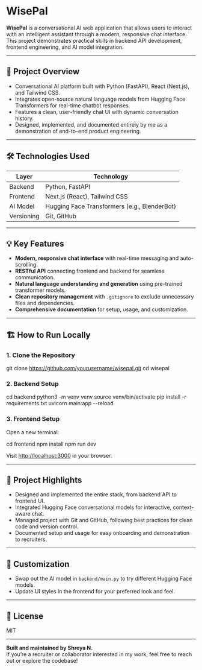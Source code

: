
# WisePal

**WisePal** is a conversational AI web application that allows users to interact with an intelligent assistant through a modern, responsive chat interface. This project demonstrates practical skills in backend API development, frontend engineering, and AI model integration.

---

## 🚀 Project Overview

- Conversational AI platform built with Python (FastAPI), React (Next.js), and Tailwind CSS.
- Integrates open-source natural language models from Hugging Face Transformers for real-time chatbot responses.
- Features a clean, user-friendly chat UI with dynamic conversation history.
- Designed, implemented, and documented entirely by me as a demonstration of end-to-end product engineering.

---

## 🛠️ Technologies Used

| Layer      | Technology                                      |
|------------|-------------------------------------------------|
| Backend    | Python, FastAPI                                 |
| Frontend   | Next.js (React), Tailwind CSS                   |
| AI Model   | Hugging Face Transformers (e.g., BlenderBot)    |
| Versioning | Git, GitHub                                     |

---

## 💡 Key Features

- **Modern, responsive chat interface** with real-time messaging and auto-scrolling.
- **RESTful API** connecting frontend and backend for seamless communication.
- **Natural language understanding and generation** using pre-trained transformer models.
- **Clean repository management** with `.gitignore` to exclude unnecessary files and dependencies.
- **Comprehensive documentation** for setup, usage, and customization.

---

## 🏗️ How to Run Locally

### 1. Clone the Repository

git clone https://github.com/yourusername/wisepal.git
cd wisepal


### 2. Backend Setup

cd backend
python3 -m venv venv
source venv/bin/activate
pip install -r requirements.txt
uvicorn main:app --reload


### 3. Frontend Setup

Open a new terminal:

cd frontend
npm install
npm run dev


Visit [http://localhost:3000](http://localhost:3000) in your browser.

---

## 📝 Project Highlights

- Designed and implemented the entire stack, from backend API to frontend UI.
- Integrated Hugging Face conversational models for interactive, context-aware chat.
- Managed project with Git and GitHub, following best practices for clean code and version control.
- Documented setup and usage for easy onboarding and demonstration to recruiters.

---

## 🧩 Customization

- Swap out the AI model in `backend/main.py` to try different Hugging Face models.
- Update UI styles in the frontend for your preferred look and feel.

---

## 📄 License

MIT

---

**Built and maintained by Shreya N.**  
If you’re a recruiter or collaborator interested in my work, feel free to reach out or explore the codebase!
